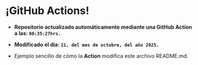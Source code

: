 # ¡GitHub Actions!
* **Repositorio actualizado automáticamente mediante una GitHub Action a las: `00:35:27hrs.`**
* **Modificado el día: `21, del mes de octubre, del año 2025.`**

* Ejemplo sencillo de cómo la **Action** modifica este archivo README.md.
